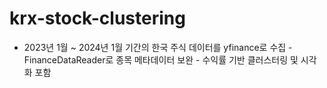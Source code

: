 # krx-stock-clustering
- 2023년 1월 ~ 2024년 1월 기간의 한국 주식 데이터를 yfinance로 수집 - FinanceDataReader로 종목 메타데이터 보완 - 수익률 기반 클러스터링 및 시각화 포함
